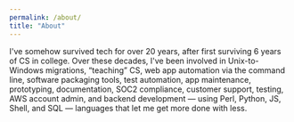 ```yaml
---
permalink: /about/
title: "About"
---
```


I've somehow survived tech for over 20 years, after first surviving 6 years of CS in college. Over these decades, I've been involved in Unix-to-Windows migrations, “teaching” CS, web app automation via the command line, software packaging tools, test automation, app maintenance, prototyping, documentation, SOC2 compliance, customer support, testing, AWS account admin, and backend development — using Perl, Python, JS, Shell, and SQL — languages that let me get more done with less.

